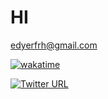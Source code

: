 <!--
 * @Author: jonnyzhang02 71881972+jonnyzhang02@users.noreply.github.com
 * @Date: 2023-04-08 19:28:16
 * @LastEditors: jonnyzhang02 71881972+jonnyzhang02@users.noreply.github.com
 * @LastEditTime: 2023-04-08 19:43:01
 * @FilePath: \jonnyzhang02\jonnyzhang02\README.md
 * @Description: coded by ZhangYang@BUPT, my email is zhangynag0207@bupt.edu.cn
 * 
 * Copyright (c) 2023 by zhangynag0207@bupt.edu.cn, All Rights Reserved. 
-->
# HI

  edyerfrh@gmail.com
  
  [![wakatime](https://wakatime.com/badge/user/e3d6d5be-b762-419f-9f8e-37e1c5d73ab6.svg)](https://wakatime.com/@e3d6d5be-b762-419f-9f8e-37e1c5d73ab6)

  [![Twitter URL](https://img.shields.io/twitter/url/https/twitter.com/JohnnyZhang02.svg?style=social&label=%20%40JohnnyZhang02)](https://twitter.com/JohnnyZhang02)

  
  
